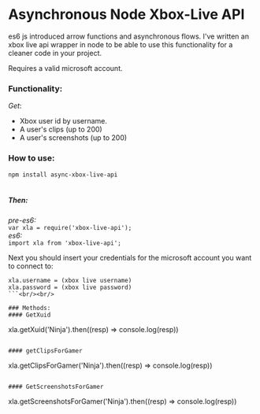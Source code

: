 # Asynchronous Node Xbox-Live API
es6 js introduced arrow functions and asynchronous flows. I've written an xbox live api wrapper in node to be able to use this functionality for a cleaner code in your project.

Requires a valid microsoft account.

### Functionality:<br/>
*Get*:
- Xbox user id by username.
- A user's clips (up to 200)
- A user's screenshots (up to 200)

### How to use:
`npm install async-xbox-live-api`<br/>
<br/>
##### Then:<br/>
*pre-es6:*<br/>
`var xla = require('xbox-live-api');`<br/>
*es6:*<br/>
`import xla from 'xbox-live-api';`

Next you should insert your credentials for the microsoft account you want to connect to:<br/>
```
xla.username = (xbox live username)
xla.password = (xbox live password)
```<br/><br/>

### Methods:
#### GetXuid
```
xla.getXuid('Ninja').then((resp) => console.log(resp))
```

#### getClipsForGamer
```
xla.getClipsForGamer('Ninja').then((resp) => console.log(resp))
```

#### GetScreenshotsForGamer
```
xla.getScreenshotsForGamer('Ninja').then((resp) => console.log(resp))
```

